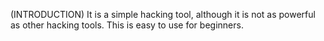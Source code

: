 (INTRODUCTION)
It is a simple hacking tool, although it is not as powerful as other hacking tools. This is easy to use for beginners.
